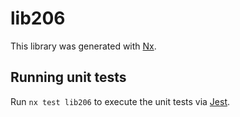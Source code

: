 # lib206

This library was generated with [Nx](https://nx.dev).

## Running unit tests

Run `nx test lib206` to execute the unit tests via [Jest](https://jestjs.io).
